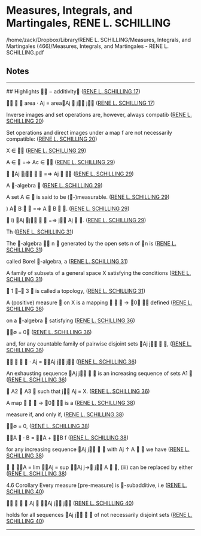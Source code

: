 # Measures, Integrals, and Martingales, RENE L. SCHILLING
/home/zack/Dropbox/Library/RENE L. SCHILLING/Measures, Integrals, and Martingales (466)/Measures, Integrals, and Martingales - RENE L. SCHILLING.pdf
## Notes
<hr>
## Highlights
 − additivity (<a href="file:////home/zack/Dropbox/Library/RENE L. SCHILLING/Measures, Integrals, and Martingales (466)/Measures, Integrals, and Martingales - RENE L. SCHILLING.pdf#page=17" target="_blank">RENE L. SCHILLING 17</a>)</p>
   area · Aj = areaAj  j∈ j∈ (<a href="file:////home/zack/Dropbox/Library/RENE L. SCHILLING/Measures, Integrals, and Martingales (466)/Measures, Integrals, and Martingales - RENE L. SCHILLING.pdf#page=17" target="_blank">RENE L. SCHILLING 17</a>)</p>
Inverse images and set operations are, however, always compatib (<a href="file:////home/zack/Dropbox/Library/RENE L. SCHILLING/Measures, Integrals, and Martingales (466)/Measures, Integrals, and Martingales - RENE L. SCHILLING.pdf#page=20" target="_blank">RENE L. SCHILLING 20</a>)</p>
Set operations and direct images under a map f are not necessarily compatible: (<a href="file:////home/zack/Dropbox/Library/RENE L. SCHILLING/Measures, Integrals, and Martingales (466)/Measures, Integrals, and Martingales - RENE L. SCHILLING.pdf#page=20" target="_blank">RENE L. SCHILLING 20</a>)</p>
X ∈  (<a href="file:////home/zack/Dropbox/Library/RENE L. SCHILLING/Measures, Integrals, and Martingales (466)/Measures, Integrals, and Martingales - RENE L. SCHILLING.pdf#page=29" target="_blank">RENE L. SCHILLING 29</a>)</p>
A ∈  =⇒ Ac ∈  (<a href="file:////home/zack/Dropbox/Library/RENE L. SCHILLING/Measures, Integrals, and Martingales (466)/Measures, Integrals, and Martingales - RENE L. SCHILLING.pdf#page=29" target="_blank">RENE L. SCHILLING 29</a>)</p>
 Aj j∈ ⊂  =⇒ Aj ∈  (<a href="file:////home/zack/Dropbox/Library/RENE L. SCHILLING/Measures, Integrals, and Martingales (466)/Measures, Integrals, and Martingales - RENE L. SCHILLING.pdf#page=29" target="_blank">RENE L. SCHILLING 29</a>)</p>
A -algebra  (<a href="file:////home/zack/Dropbox/Library/RENE L. SCHILLING/Measures, Integrals, and Martingales (466)/Measures, Integrals, and Martingales - RENE L. SCHILLING.pdf#page=29" target="_blank">RENE L. SCHILLING 29</a>)</p>
A set A ∈  is said to be (-)measurable. (<a href="file:////home/zack/Dropbox/Library/RENE L. SCHILLING/Measures, Integrals, and Martingales (466)/Measures, Integrals, and Martingales - RENE L. SCHILLING.pdf#page=29" target="_blank">RENE L. SCHILLING 29</a>)</p>
) A B ∈  =⇒ A ∪ B ∈ . (<a href="file:////home/zack/Dropbox/Library/RENE L. SCHILLING/Measures, Integrals, and Martingales (466)/Measures, Integrals, and Martingales - RENE L. SCHILLING.pdf#page=29" target="_blank">RENE L. SCHILLING 29</a>)</p>
 i) Aj j∈ ⊂  =⇒ j∈ Aj ∈ . (<a href="file:////home/zack/Dropbox/Library/RENE L. SCHILLING/Measures, Integrals, and Martingales (466)/Measures, Integrals, and Martingales - RENE L. SCHILLING.pdf#page=29" target="_blank">RENE L. SCHILLING 29</a>)</p>
Th (<a href="file:////home/zack/Dropbox/Library/RENE L. SCHILLING/Measures, Integrals, and Martingales (466)/Measures, Integrals, and Martingales - RENE L. SCHILLING.pdf#page=31" target="_blank">RENE L. SCHILLING 31</a>)</p>
The -algebra  n  generated by the open sets n of n is (<a href="file:////home/zack/Dropbox/Library/RENE L. SCHILLING/Measures, Integrals, and Martingales (466)/Measures, Integrals, and Martingales - RENE L. SCHILLING.pdf#page=31" target="_blank">RENE L. SCHILLING 31</a>)</p>
called Borel -algebra, a (<a href="file:////home/zack/Dropbox/Library/RENE L. SCHILLING/Measures, Integrals, and Martingales (466)/Measures, Integrals, and Martingales - RENE L. SCHILLING.pdf#page=31" target="_blank">RENE L. SCHILLING 31</a>)</p>
A family of subsets of a general space X satisfying the conditions (<a href="file:////home/zack/Dropbox/Library/RENE L. SCHILLING/Measures, Integrals, and Martingales (466)/Measures, Integrals, and Martingales - RENE L. SCHILLING.pdf#page=31" target="_blank">RENE L. SCHILLING 31</a>)</p>
 1 – 3  is called a topology, (<a href="file:////home/zack/Dropbox/Library/RENE L. SCHILLING/Measures, Integrals, and Martingales (466)/Measures, Integrals, and Martingales - RENE L. SCHILLING.pdf#page=31" target="_blank">RENE L. SCHILLING 31</a>)</p>
A (positive) measure  on X is a mapping    → 0  defined (<a href="file:////home/zack/Dropbox/Library/RENE L. SCHILLING/Measures, Integrals, and Martingales (466)/Measures, Integrals, and Martingales - RENE L. SCHILLING.pdf#page=36" target="_blank">RENE L. SCHILLING 36</a>)</p>
on a -algebra  satisfying (<a href="file:////home/zack/Dropbox/Library/RENE L. SCHILLING/Measures, Integrals, and Martingales (466)/Measures, Integrals, and Martingales - RENE L. SCHILLING.pdf#page=36" target="_blank">RENE L. SCHILLING 36</a>)</p>
∅ = 0 (<a href="file:////home/zack/Dropbox/Library/RENE L. SCHILLING/Measures, Integrals, and Martingales (466)/Measures, Integrals, and Martingales - RENE L. SCHILLING.pdf#page=36" target="_blank">RENE L. SCHILLING 36</a>)</p>
and, for any countable family of pairwise disjoint sets Aj j∈ ⊂ , (<a href="file:////home/zack/Dropbox/Library/RENE L. SCHILLING/Measures, Integrals, and Martingales (466)/Measures, Integrals, and Martingales - RENE L. SCHILLING.pdf#page=36" target="_blank">RENE L. SCHILLING 36</a>)</p>
    · Aj = Aj j∈ j∈ (<a href="file:////home/zack/Dropbox/Library/RENE L. SCHILLING/Measures, Integrals, and Martingales (466)/Measures, Integrals, and Martingales - RENE L. SCHILLING.pdf#page=36" target="_blank">RENE L. SCHILLING 36</a>)</p>
An exhausting sequence Aj j∈ ⊂  is an increasing sequence of sets A1 ⊂ (<a href="file:////home/zack/Dropbox/Library/RENE L. SCHILLING/Measures, Integrals, and Martingales (466)/Measures, Integrals, and Martingales - RENE L. SCHILLING.pdf#page=36" target="_blank">RENE L. SCHILLING 36</a>)</p>
 A2 ⊂ A3 ⊂ such that j∈ Aj = X. (<a href="file:////home/zack/Dropbox/Library/RENE L. SCHILLING/Measures, Integrals, and Martingales (466)/Measures, Integrals, and Martingales - RENE L. SCHILLING.pdf#page=36" target="_blank">RENE L. SCHILLING 36</a>)</p>
A map    → 0  is a (<a href="file:////home/zack/Dropbox/Library/RENE L. SCHILLING/Measures, Integrals, and Martingales (466)/Measures, Integrals, and Martingales - RENE L. SCHILLING.pdf#page=38" target="_blank">RENE L. SCHILLING 38</a>)</p>
measure if, and only if, (<a href="file:////home/zack/Dropbox/Library/RENE L. SCHILLING/Measures, Integrals, and Martingales (466)/Measures, Integrals, and Martingales - RENE L. SCHILLING.pdf#page=38" target="_blank">RENE L. SCHILLING 38</a>)</p>
∅ = 0, (<a href="file:////home/zack/Dropbox/Library/RENE L. SCHILLING/Measures, Integrals, and Martingales (466)/Measures, Integrals, and Martingales - RENE L. SCHILLING.pdf#page=38" target="_blank">RENE L. SCHILLING 38</a>)</p>
A ∪ · B = A + B f (<a href="file:////home/zack/Dropbox/Library/RENE L. SCHILLING/Measures, Integrals, and Martingales (466)/Measures, Integrals, and Martingales - RENE L. SCHILLING.pdf#page=38" target="_blank">RENE L. SCHILLING 38</a>)</p>
for any increasing sequence Aj j∈ ⊂  with Aj ↑ A ∈  we have (<a href="file:////home/zack/Dropbox/Library/RENE L. SCHILLING/Measures, Integrals, and Martingales (466)/Measures, Integrals, and Martingales - RENE L. SCHILLING.pdf#page=38" target="_blank">RENE L. SCHILLING 38</a>)</p>
  A = lim Aj = sup Aj j→ j∈ A ∈ , (iii) can be replaced by either (<a href="file:////home/zack/Dropbox/Library/RENE L. SCHILLING/Measures, Integrals, and Martingales (466)/Measures, Integrals, and Martingales - RENE L. SCHILLING.pdf#page=38" target="_blank">RENE L. SCHILLING 38</a>)</p>
4.6 Corollary Every measure [pre-measure] is -subadditive, i.e (<a href="file:////home/zack/Dropbox/Library/RENE L. SCHILLING/Measures, Integrals, and Martingales (466)/Measures, Integrals, and Martingales - RENE L. SCHILLING.pdf#page=40" target="_blank">RENE L. SCHILLING 40</a>)</p>
    Aj  Aj j∈ j∈ (<a href="file:////home/zack/Dropbox/Library/RENE L. SCHILLING/Measures, Integrals, and Martingales (466)/Measures, Integrals, and Martingales - RENE L. SCHILLING.pdf#page=40" target="_blank">RENE L. SCHILLING 40</a>)</p>
holds for all sequences Aj j∈ ⊂  of not necessarily disjoint sets (<a href="file:////home/zack/Dropbox/Library/RENE L. SCHILLING/Measures, Integrals, and Martingales (466)/Measures, Integrals, and Martingales - RENE L. SCHILLING.pdf#page=40" target="_blank">RENE L. SCHILLING 40</a>)</p><hr>
